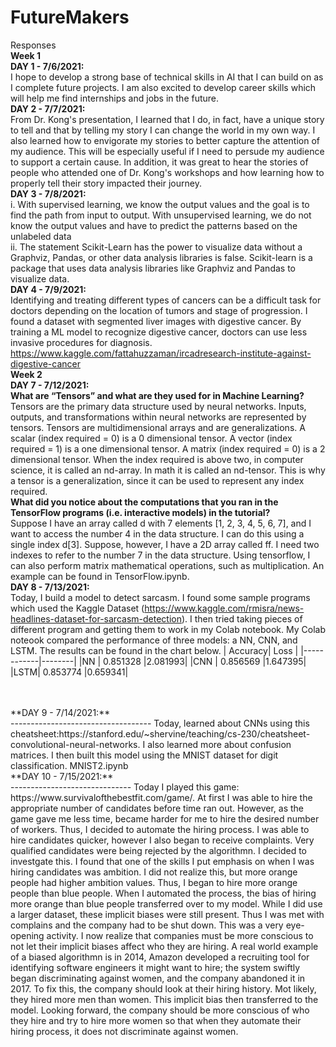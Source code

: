 # FutureMakers
Responses <br/>
**Week 1 <br/>**
**DAY 1 - 7/6/2021: <br/>**
I hope to develop a strong base of technical skills in AI that I can build on as I complete future projects. I am also excited to develop career skills which will help me find internships and jobs in the future. <br/>
**DAY 2 - 7/7/2021:<br/>**
From Dr. Kong's presentation, I learned that I do, in fact, have a unique story to tell and that by telling my story I can change the world in my own way. I also learned how to envigorate my stories to better capture the attention of my audience. This will be especially useful if I need to persude my audience to support a certain cause. In addition, it was great to hear the stories of people who attended one of Dr. Kong's workshops and how learning how to properly tell their story impacted their journey. <br/>
**DAY 3 - 7/8/2021:<br/>**
i. With supervised learning, we know the output values and the goal is to find the path from input to output. With unsupervised learning, we do not know the output values and have to predict the patterns based on the unlabeled data<br/>
ii. The statement Scikit-Learn has the power to visualize data without a Graphviz, Pandas, or other data analysis libraries is false. Scikit-learn is a package that uses data analysis libraries like Graphviz and Pandas to visualize data.
<br/>
**DAY 4 - 7/9/2021:<br/>**
Identifying and treating different types of cancers can be a difficult task for doctors depending on the location of tumors and stage of progression. I found a dataset with segmented liver images with digestive cancer. By training a ML model to recognize digestive cancer, doctors can use less invasive procedures for diagnosis. 
https://www.kaggle.com/fattahuzzaman/ircadresearch-institute-against-digestive-cancer <br/>
**Week 2 <br/>**
**DAY 7 - 7/12/2021:<br/>**
**What are “Tensors” and what are they used for in Machine Learning? <br/>**
Tensors are the primary data structure used by neural networks. Inputs, outputs, and transformations within neural networks are represented by tensors. Tensors are multidimensional arrays and are generalizations. A scalar (index required = 0) is a 0 dimensional tensor. A vector (index required = 1) is a one dimensional tensor. A matrix (index required = 0) is a 2 dimensional tensor. When the index required is above two, in computer science, it is called an nd-array. In math it is called an nd-tensor. This is why a tensor is a generalization, since it can be used to represent any index required.<br/>
**What did you notice about the computations that you ran in the TensorFlow programs (i.e. interactive models) in the tutorial? <br/>**
Suppose I have an array called d with 7 elements [1, 2, 3, 4, 5, 6, 7], and I want to access the number 4 in the data structure. I can do this using a single index d[3]. Suppose, however, I have a 2D array called ff. I need two indexes to refer to the number 7 in the data structure. Using tensorflow, I can also perform matrix mathematical operations, such as multiplication. An example can be found in TensorFlow.ipynb.<br/>
**DAY 8 - 7/13/2021:<br/>**
Today, I build a model to detect sarcasm. I found some sample programs which used the Kaggle Dataset (https://www.kaggle.com/rmisra/news-headlines-dataset-for-sarcasm-detection). I then tried taking pieces of different program and getting them to work in my Colab notebook. My Colab noteook compared the performance of three models: a NN, CNN, and LSTM. The results can be found in the chart below.
| Accuracy| Loss |
|------------|--------|
|NN     | 0.851328  |2.081993|
|CNN  | 0.856569  |1.647395|
|LSTM| 0.853774  |0.659341|

<br/>
<br/> **DAY 9 - 7/14/2021:** <br/>
-----------------------------------
Today, learned about CNNs using this cheatsheet:https://stanford.edu/~shervine/teaching/cs-230/cheatsheet-convolutional-neural-networks. I also learned more about confusion matrices. I then built this model using the MNIST dataset for digit classification.  MNIST2.ipynb <br/>
**DAY 10 - 7/15/2021:** <br/>
------------------------------
Today I played this game: https://www.survivalofthebestfit.com/game/. At first I was able to hire the appropriate number of candidates before time ran out. However, as the game gave me less time, became harder for me to hire the desired number of workers. Thus, I decided to automate the hiring process. I was able to hire candidates quicker, however I also began to receive complaints. Very qualified candidates were being rejected by the algorithmn. I decided to investgate this. I found that one of the skills I put emphasis on when I was hiring candidates was ambition. I did not realize this, but more orange people had higher ambition values. Thus, I began to hire more orange people than blue people. When I automated the process, the bias of hiring more orange than blue people transferred over to my model. While I did use a larger dataset, these implicit biases were still present. Thus I was met with complains and the company had to be shut down. This was a very eye-opening activity. I now realize that companies must be more conscious to not let their implicit biases affect who they are hiring. A real world example of a biased algorithmn is in 2014, Amazon developed a recruiting tool for identifying software engineers it might want to hire; the system swiftly began discriminating against women, and the company abandoned it in 2017. To fix this, the company should look at their hiring history. Mot likely, they hired more men than women. This implicit bias then transferred to the model. Looking forward, the company should be more conscious of who they hire and try to hire more women so that when they automate their hiring process, it does not discriminate against women.






